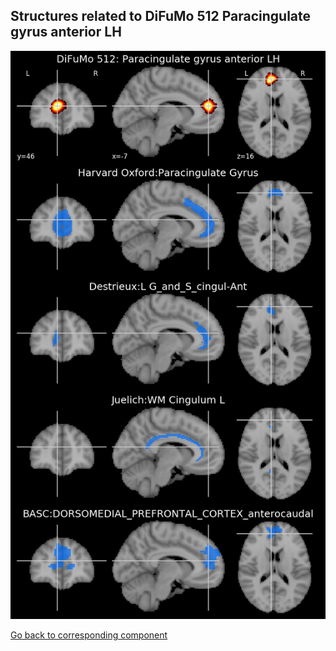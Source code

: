 


## Structures related to DiFuMo 512 Paracingulate gyrus anterior LH

![354](354.jpg "Structures related to DiFuMo 512 Paracingulate gyrus anterior LH")

[Go back to corresponding component](https://parietal-inria.github.io/DiFuMo/512/html/354.html)